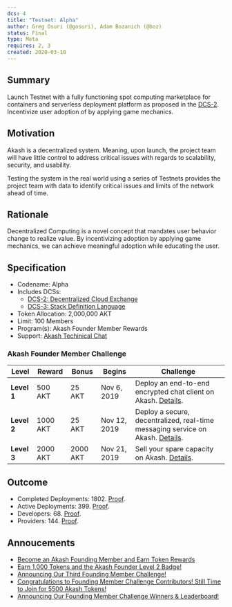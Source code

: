 ```yaml
---
dcs: 4
title: "Testnet: Alpha"
author: Greg Osuri (@gosuri), Adam Bozanich (@boz)
status: Final
type: Meta
requires: 2, 3
created: 2020-03-10
---
```


## Summary

Launch Testnet with a fully functioning spot computing marketplace for containers and serverless deployment platform as proposed in the [DCS-2](/spec/dcs-2). Incentivize user adoption of by applying game mechanics.

## Motivation

Akash is a decentralized system. Meaning, upon launch, the project team will have little control to address critical issues with regards to scalability, security, and usability.

Testing the system in the real world using a series of Testnets provides the project team with data to identify critical issues and limits of the network ahead of time.

## Rationale

Decentralized Computing is a novel concept that mandates user behavior change to realize value. By incentivizing adoption by applying game mechanics, we can achieve meaningful adoption while educating the user.

## Specification

- Codename: Alpha
- Includes DCSs:
  - [DCS-2: Decentralized Cloud Exchange](/spec/dcs-2)
  - [DCS-3: Stack Definition Language](/spec/dcs-3)
- Token Allocation: 2,000,000 AKT
- Limit: 100 Members
- Program(s): Akash Founder Member Rewards
- Support: [Akash Techinical Chat](https://akash.network/chat)

### Akash Founder Member Challenge

| Level | Reward | Bonus | Begins | Challenge |
| --- | --- | --- | -- | -- |
| **Level 1** | 500 AKT | 25 AKT | Nov 6, 2019 | Deploy an end-to-end encrypted chat client on Akash. [Details](https://github.com/ovrclk/ecosystem/blob/master/founders/level1/README.md).|
| **Level 2** | 1000 AKT | 25 AKT | Nov 12, 2019 | Deploy a secure, decentralized, real-time messaging service on Akash. [Details](https://github.com/ovrclk/ecosystem/blob/master/founders/level2/README.md).|
| **Level 3** | 2000 AKT |  2000 AKT | Nov 21, 2019 | Sell your spare capacity on Akash. [Details](https://github.com/ovrclk/ecosystem/blob/master/founders/level3/README.md).|

## Outcome

- Completed Deployments: 1802. [Proof](./orders.json).
- Active Deployments: 399. [Proof](./fulfillments.json).
- Developers: 68. [Proof](https://github.com/ovrclk/ecosystem/graphs/contributors).
- Providers: 144. [Proof](https://akash.vitwit.com).

## Annoucements

* [Become an Akash Founding Member and Earn Token Rewards](https://blog.akash.network/2019/11/06/become-an-akash-founding-member-and-earn-token-rewards/)
* [Earn 1,000 Tokens and the Akash Founder Level 2 Badge!](https://blog.akash.network/2019/11/12/earn-1000-tokens-and-the-akash-founder-level-2-badge/)
* [Announcing Our Third Founding Member Challenge!](https://blog.akash.network/2019/11/21/announcing-our-third-founding-member-challenge-earn-2000-akash-tokens/)
* [Congratulations to Founding Member Challenge Contributors! Still Time to Join for 5500 Akash Tokens!](https://blog.akash.network/2019/12/09/congratulations-to-founding-member-challenge-contributors-still-time-to-join-for-5500-akash-tokens)
* [Announcing Our Founding Member Challenge Winners & Leaderboard!](https://blog.akash.network/2019/12/17/announcing-our-founding-member-challenge-winners-leaderboard)
